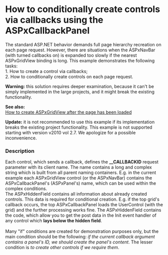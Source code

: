 # How to conditionally create controls via callbacks using the ASPxCallbackPanel


<p>The standard ASP.NET behavior demands full page hierarchy recreation on each page request. However, there are situations when the ASPxNavBar (with turned callbacks on) is expanded too slowly if the nearest ASPxGridView binding is long. This example demonstrates the following tasks:<br />
1. How to create a control via callbacks;<br />
2. How to conditionally create controls on each page request.</p><p><strong>Warning:</strong> this solution requires deeper examination, because it can't be simply implemented in the large projects, and it might break the existing functionality.</p><p><strong>See also:</strong><br />
<a href="https://www.devexpress.com/Support/Center/p/E2972">How to create ASPxGridView after the page has been loaded</a></p><p><strong>Update:</strong> it is not recommended to use this example if its implementation breaks the existing project functionality. This example is not supported starting with version v2010 vol 2.7. We apologize for a possible inconvenience.</p>


<h3>Description</h3>

<p>Each control, which sends a callback, defines the <strong>__CALLBACKID</strong> request parameter with its client name. The name contains a long and complex string which is built from all parent naming containers. E.g. in the current example each ASPxGridView control (or the ASPxNavBar) contains the ASPxCallbackPanel&#39;s (ASPxPanel&#39;s) name, which can be used within the complex conditions.<br />
The ASPxHiddenField contains all information about already created controls. This data is required for conditional creation. E.g. if the top grid&#39;s callback occurs, the top ASPxCallbackPanel loads the UserControl (with the grid) and the further processing works fine. The ASPxHiddenField contains the code, which allow you to get the post data in the Init event handler of any control which <strong>lays below the hidden field</strong>.<br />
&nbsp;<br />
Many &quot;if&quot; conditions are created for demonstration purposes only, but the main condition should be the following: <i>if the current callback argument contains a panel&#39;s ID, we should create the panel&#39;s content</i>. The lesser condition is <i>to create other controls if we require them</i>.</p>

<br/>


